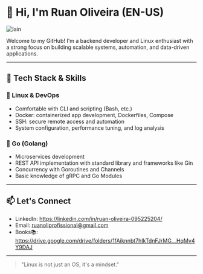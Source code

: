 # 👋 Hi, I'm Ruan Oliveira (EN-US)
![lain](https://github.com/user-attachments/assets/860b0eec-8fdb-4e71-a51f-1fe209afbbec)

Welcome to my GitHub! I'm a backend developer and Linux enthusiast with a strong focus on building scalable systems, automation, and data-driven applications.

---

## 🧰 Tech Stack & Skills

### 🐧 Linux & DevOps
- Comfortable with CLI and scripting (Bash, etc.)
- Docker: containerized app development, Dockerfiles, Compose
- SSH: secure remote access and automation
- System configuration, performance tuning, and log analysis

### 🦫 Go (Golang)
- Microservices development
- REST API implementation with standard library and frameworks like Gin
- Concurrency with Goroutines and Channels
- Basic knowledge of gRPC and Go Modules

---

## 📫 Let's Connect

- LinkedIn: https://linkedin.com/in/ruan-oliveira-095225204/
- Email: ruanoliprofissional@gmail.com
- Books📚: https://drive.google.com/drive/folders/1fAiknnbt7hIkTdnFJrMG__HqMv4Y9DAJ

---

> "Linux is not just an OS, it's a mindset."
